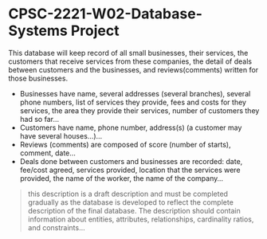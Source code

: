 # CPSC-2221-W02-Database-Systems Project

This database will keep record of all small businesses, their services, the customers that receive services from these companies, the detail of deals between customers and the businesses, and reviews(comments) written for those businesses.
  - Businesses have name, several addresses (several branches), several phone numbers, list of services they provide, fees and costs for they services, the area they provide their services, number of customers they had so far…
  - Customers have name, phone number, address(s) (a customer may have several houses…)…
  - Reviews (comments) are composed of score (number of starts), comment, date…
  - Deals done between customers and businesses are recorded: date, fee/cost agreed, services provided, location that the services were provided, the name of the worker, the name of the company…

> this description is a draft description and must be completed gradually as the database is developed to reflect the complete description of the final database. The description should contain information about entities, attributes, relationships, cardinality ratios, and constraints…

